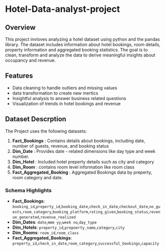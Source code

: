 # Hotel-Data-analyst-project

## Overview 
This project invloves analyzing a hotel dataset using python and the pandas library. The dataset includes information about hotel bookings, room details, property information and aggregated booking statistics. The goal is to clean, transform and analyze the data to derive meaningful insights about occupancy and revenue. 

## Features 
- Data cleaning to handle outliers and missing values
- data transformation to create new mertics
- Insightful analysis to answer business related questions
- Visualization of trends in hotel bookings and revenue

## Dataset Descrption 
The Project uses the following datasets:
1. **Fact_Bookings** :  Contains details about bookings, including date, number of guests, revenue, and booking status
2. **Dim_Date** : Provides date - related dimensions like day type and week number.
3. **Dim_Hotel** : Included hotel preperty details such as city and category
4. **Dim_Room** : contains room level information like room class
5. **Fact_Aggregated_Booking** : Aggregated Bookings data by preperty, room category and date.

### **Schema Highlights**
- **Fact_Bookings**:
`booking_id`,`preperty_id`,`booking_date`,`check_in_date`,`checkout_date`,`no_guests`,`room_category`,`booking_platform`,`rating_given`,`booking_status`,`revenue_generated`,`revenue_realized`
- **Dim_Dates**:
`date`,`mmm yy`,`week no`,`day_type`
- **Dim_Hotels**:
`preperty_id`,`prepoerty_name`,`category`,`city`
- **Dim_Rooms**:
`room_id`,`room_class`
- **Fact_Aggregated_Bookings**:
`preperty_id`,`check_in_date`,`room_category`,`successful_bookings`,`capacity`
